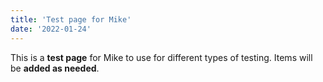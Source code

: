 ```yaml
---
title: 'Test page for Mike'
date: '2022-01-24'
---
```


This is a **test page** for Mike to use for different types of testing.
Items will be **added as needed**.